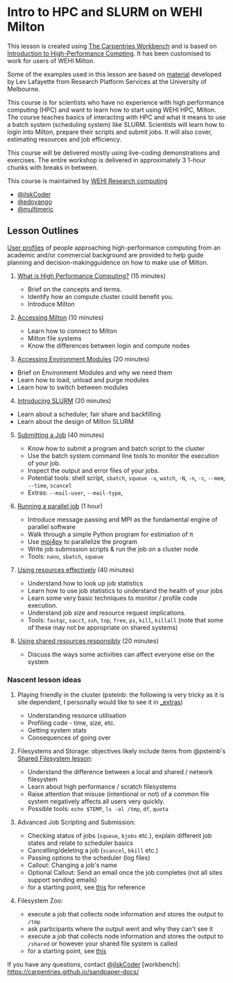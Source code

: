 # Intro to HPC and SLURM on WEHI Milton

This lesson is created using [The Carpentries Workbench](https://carpentries.github.io/sandpaper-docs/) and is based on [Introduction to High-Performance Compting](https://carpentries-incubator.github.io/hpc-intro/). It has been customised to work for users of WEHI Milton.

Some of the examples used in this lesson are based on [material](https://github.com/UoM-ResPlat-DevOps/SpartanBioinformatics) developed by Lev Lafayette from Research Platform Services at the University of Melbourne.

This course is for scientists who have no experience with high performance computing (HPC) and want to learn how to start using WEHI HPC, Milton. The course teaches basics of interacting with HPC and what it means to use a batch system (scheduling system) like SLURM. Scientists will learn how to login into Milton, prepare their scripts and submit jobs. It will also cover, estimating resources and job efficiency. 

This course will be delivered mostly using live-coding demonstrations and exercises. The entire workshop is delivered in approximately 3 1-hour chunks with breaks in between. 

This course is maintained by [WEHI Research computing](mailto:research.computing@wehi.edu.au)
* [@jIskCoder](https://github.com/jIskCoder)
* [@edoyango](https://github.com/edoyango)
* [@multimeric](https://github.com/multimeric)

## Lesson Outlines

[User profiles](leaners/learner-profiles.md) of people approaching
high-performance computing from an academic and/or commercial background are
provided to help guide planning and decision-makingguidence on how to make use of Milton.

1. [What is High Performance Computing?](episodes/01-introduction.md) (15 minutes)

   * Brief on the concepts and terms.
   * Identify how an compute cluster could benefit you.
   * Introduce Milton 

2. [Accessing Milton](episodes/02-milton.md) (10 minutes)

   * Learn how to connect to Milton
   * Milton file systems
   * Know the differences between login and compute nodes
   
3. [Accessing Environment Modules](episodes/03-modules.md) (20 minutes)

  * Brief on Environment Modules and why we need them
  * Learn how to load, unload and purge modules
  * Learn how to switch between modules

4. [Introducing SLURM](episodes/05-slurm.md) (20 minutes)

  * Learn about a scheduler, fair share and backfilling
  * Learn about the design of Milton SLURM


5. [Submitting a Job](episodes/06-submit.md) (40 minutes)

   * Know how to submit a program and batch script to the cluster 
   * Use the batch system command line tools to monitor the execution of your
     job.
   * Inspect the output and error files of your jobs.
   * Potential tools: shell script, `sbatch`, `squeue -u`, `watch`, `-N`, `-n`,
     `-c`, `--mem`, `--time`, `scancel`
   * Extras: `--mail-user`, `--mail-type`,


1. [Running a parallel job](_episodes/16-parallel.md) (1 hour)

   * Introduce message passing and MPI as the fundamental engine of parallel
     software
   * Walk through a simple Python program for estimation of π
   * Use [mpi4py][mpi4py] to parallelize the program
   * Write job submission scripts & run the job on a cluster node
   * Tools: `nano`, `sbatch`, `squeue`

1. [Using resources effectively](_episodes/17-resources.md) (40 minutes)

   * Understand how to look up job statistics
   * Learn how to use job statistics to understand the health of your jobs
   * Learn some very basic techniques to monitor / profile code execution.
   * Understand job size and resource request implications.
   * Tools: `fastqc`, `sacct`, `ssh`, `top`, `free`, `ps`, `kill`, `killall`
     (note that some of these may not be appropriate on shared systems)

1. [Using shared resources responsibly](_episodes/18-responsibility.md) (20
   minutes)

   * Discuss the ways some activities can affect everyone else on the system

### Nascent lesson ideas

1. Playing friendly in the cluster (psteinb: the following is very tricky as it
   is site dependent, I personally would like to see it in [_extras][extras])

   * Understanding resource utilisation
   * Profiling code - time, size, etc.
   * Getting system stats
   * Consequences of going over

1. Filesystems and Storage: objectives likely include items from @psteinb's
   [Shared Filesystem lesson][hpcday-fs]:

   * Understand the difference between a local and shared / network filesystem
   * Learn about high performance / scratch filesystems
   * Raise attention that misuse (intentional or not) of a common file system
     negatively affects all users very quickly.
   * Possible tools: `echo $TEMP`, `ls -al /tmp`, `df`, `quota`

1. Advanced Job Scripting and Submission:

   * Checking status of jobs (`squeue`, `bjobs` etc.), explain different job
     states and relate to scheduler basics
   * Cancelling/deleting a job (`scancel`, `bkill` etc.)
   * Passing options to the scheduler (log files)
   * Callout: Changing a job's name
   * Optional Callout: Send an email once the job completes (not all sites
     support sending emails)
   * for a starting point, see [this][hpcday-sched] for reference

1. Filesystem Zoo:

   * execute a job that collects node information and stores the output to
     `/tmp`
   * ask participants where the output went and why they can't see it
   * execute a job that collects node information and stores the output to
     `/shared` or however your shared file system is called
   * for a starting point, see [this][hpcday-fs]

<!-- links -->
[badge-img]: https://img.shields.io/endpoint.svg?url=https%3A%2F%2Factions-badge.atrox.dev%2Fcarpentries-incubator%2Fhpc-intro%2Fbadge%3Fref%3Dgh-pages&style=flat
[badge-lnk]: https://actions-badge.atrox.dev/carpentries-incubator/hpc-intro/goto?ref=gh-pages
[ex-lesson]: https://github.com/carpentries/lesson-example
[extras]: https://github.com/carpentries-incubator/hpc-intro/tree/gh-pages/_extras
[hpcday-fs]: https://github.com/psteinb/hpc-in-a-day/blob/gh-pages/_episodes/01-04-shared-filesystem.md
[hpcday-sched]: https://psteinb.github.io/hpc-in-a-day/02-02-advanced-job-scheduling
[liquid]: https://shopify.github.io/liquid/
[mpi4py]: https://mpi4py.readthedocs.io
[setup]: http://carpentries.github.io/lesson-example/setup.html
[upstream]: https://github.com/carpentries-incubator/hpc-intro



If you have any questions, contact [@jIskCoder](https://github.com/jIskCoder)
[workbench]: https://carpentries.github.io/sandpaper-docs/
